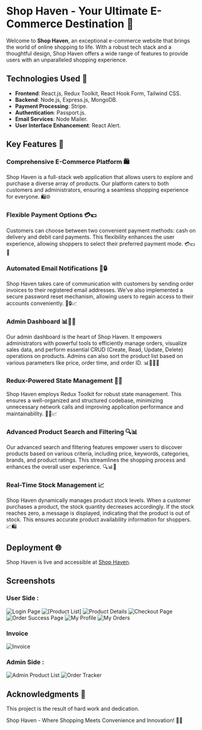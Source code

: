 # Shop Haven - Your Ultimate E-Commerce Destination 🛒

Welcome to **Shop Haven**, an exceptional e-commerce website that brings the world of online shopping to life. With a robust tech stack and a thoughtful design, Shop Haven offers a wide range of features to provide users with an unparalleled shopping experience.

## Technologies Used 🚀

- **Frontend**: React.js, Redux Toolkit, React Hook Form, Tailwind CSS. 
- **Backend**: Node.js, Express.js, MongoDB.
- **Payment Processing**: Stripe. 
- **Authentication**: Passport.js.
- **Email Services**: Node Mailer.
- **User Interface Enhancement**: React Alert.

## Key Features 🌟

### Comprehensive E-Commerce Platform 🛍️

Shop Haven is a full-stack web application that allows users to explore and purchase a diverse array of products. Our platform caters to both customers and administrators, ensuring a seamless shopping experience for everyone. 🛍️🌐

### Flexible Payment Options 💳💵

Customers can choose between two convenient payment methods: cash on delivery and debit card payments. This flexibility enhances the user experience, allowing shoppers to select their preferred payment mode. 💳💵💼

### Automated Email Notifications 📧🔒

Shop Haven takes care of communication with customers by sending order invoices to their registered email addresses. We've also implemented a secure password reset mechanism, allowing users to regain access to their accounts conveniently. 📧🔒📈

### Admin Dashboard 📊👨‍💼

Our admin dashboard is the heart of Shop Haven. It empowers administrators with powerful tools to efficiently manage orders, visualize sales data, and perform essential CRUD (Create, Read, Update, Delete) operations on products. Admins can also sort the product list based on various parameters like price, order time, and order ID. 📊👨‍💼🔧

### Redux-Powered State Management 🔄🚀

Shop Haven employs Redux Toolkit for robust state management. This ensures a well-organized and structured codebase, minimizing unnecessary network calls and improving application performance and maintainability. 🔄🚀📈

### Advanced Product Search and Filtering 🔍📊

Our advanced search and filtering features empower users to discover products based on various criteria, including price, keywords, categories, brands, and product ratings. This streamlines the shopping process and enhances the overall user experience. 🔍📊🌟

### Real-Time Stock Management 📈

Shop Haven dynamically manages product stock levels. When a customer purchases a product, the stock quantity decreases accordingly. If the stock reaches zero, a message is displayed, indicating that the product is out of stock. This ensures accurate product availability information for shoppers. 📈🛍️

## Deployment 🌐

Shop Haven is live and accessible at [Shop Haven](https://react-ecommerce-backend-zeta.vercel.app/).  

## Screenshots

### User Side : 

![Login Page](https://github.com/HarshPrajapati2003/react-ecommerce/assets/114976762/a2b2f446-fd3f-49f9-8b0d-d9d60c7548e1)
![[Product List]](https://github.com/HarshPrajapati2003/react-ecommerce/assets/114976762/6b868215-e4db-4f42-8694-275836b7a1ea)
![Product Details](https://github.com/HarshPrajapati2003/react-ecommerce/assets/114976762/bd720e21-3c5e-43c3-9558-bc65fde6e5f9)
![Checkout Page](https://github.com/HarshPrajapati2003/react-ecommerce/assets/114976762/fea0b12e-9cd6-4a2f-adbd-bc497f9a8c30)
![Order Success Page](https://github.com/HarshPrajapati2003/react-ecommerce/assets/114976762/c48a5adc-ad53-41d0-ba64-6281e74f1b87)
![My Profile](https://github.com/HarshPrajapati2003/react-ecommerce/assets/114976762/16494ca7-18e4-45f7-9e90-7c4fb262406b)
![My Orders](https://github.com/HarshPrajapati2003/react-ecommerce/assets/114976762/588a0971-5966-4eb2-9639-208f3b38808d)

### Invoice

![Invoice](https://github.com/HarshPrajapati2003/react-ecommerce/assets/114976762/a39638bb-ac7c-4ceb-8fcd-36a8e8940a23)

### Admin Side : 

![Admin Product List](https://github.com/HarshPrajapati2003/react-ecommerce/assets/114976762/260deb9b-109e-4013-b5a9-8876159e8456)
![Order Tracker](https://github.com/HarshPrajapati2003/react-ecommerce/assets/114976762/493c83d7-e04b-47c6-93c7-4cd2db38b54e)

## Acknowledgments 🙌

This project is the result of hard work and dedication.

Shop Haven - Where Shopping Meets Convenience and Innovation! 🌟🛒








